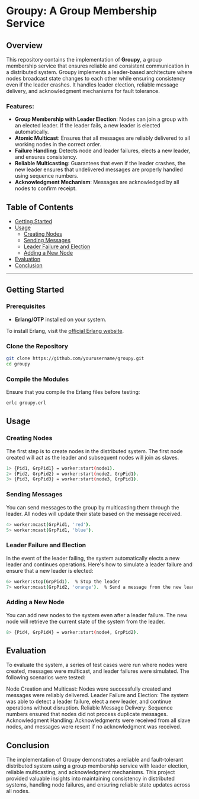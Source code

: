 # Groupy: A Group Membership Service


## Overview

This repository contains the implementation of **Groupy**, a group membership service that ensures reliable and consistent communication in a distributed system. Groupy implements a leader-based architecture where nodes broadcast state changes to each other while ensuring consistency even if the leader crashes. It handles leader election, reliable message delivery, and acknowledgment mechanisms for fault tolerance.

### Features:
- **Group Membership with Leader Election**: Nodes can join a group with an elected leader. If the leader fails, a new leader is elected automatically.
- **Atomic Multicast**: Ensures that all messages are reliably delivered to all working nodes in the correct order.
- **Failure Handling**: Detects node and leader failures, elects a new leader, and ensures consistency.
- **Reliable Multicasting**: Guarantees that even if the leader crashes, the new leader ensures that undelivered messages are properly handled using sequence numbers.
- **Acknowledgment Mechanism**: Messages are acknowledged by all nodes to confirm receipt.

## Table of Contents
- [Getting Started](#getting-started)
- [Usage](#usage)
  - [Creating Nodes](#creating-nodes)
  - [Sending Messages](#sending-messages)
  - [Leader Failure and Election](#leader-failure-and-election)
  - [Adding a New Node](#adding-a-new-node)
- [Evaluation](#evaluation)
- [Conclusion](#conclusion)

---

## Getting Started

### Prerequisites
- **Erlang/OTP** installed on your system.

To install Erlang, visit the [official Erlang website](https://www.erlang.org/downloads).

### Clone the Repository
```bash
git clone https://github.com/yourusername/groupy.git
cd groupy
```

### Compile the Modules
Ensure that you compile the Erlang files before testing:

```bash
erlc groupy.erl
```
## Usage
### Creating Nodes
The first step is to create nodes in the distributed system. The first node created will act as the leader and subsequent nodes will join as slaves.
```bash
1> {Pid1, GrpPid1} = worker:start(node1).
2> {Pid2, GrpPid2} = worker:start(node2, GrpPid1).
3> {Pid3, GrpPid3} = worker:start(node3, GrpPid1).
```
### Sending Messages
You can send messages to the group by multicasting them through the leader. All nodes will update their state based on the message received.
```bash
4> worker:mcast(GrpPid1, 'red').
5> worker:mcast(GrpPid1, 'blue').
```
### Leader Failure and Election
In the event of the leader failing, the system automatically elects a new leader and continues operations. Here's how to simulate a leader failure and ensure that a new leader is elected:
```bash
6> worker:stop(GrpPid1).  % Stop the leader
7> worker:mcast(GrpPid2, 'orange').  % Send a message from the new leader
```
### Adding a New Node
You can add new nodes to the system even after a leader failure. The new node will retrieve the current state of the system from the leader.
```bash
8> {Pid4, GrpPid4} = worker:start(node4, GrpPid2).
```
## Evaluation
To evaluate the system, a series of test cases were run where nodes were created, messages were multicast, and leader failures were simulated. The following scenarios were tested:

Node Creation and Multicast: Nodes were successfully created and messages were reliably delivered.
Leader Failure and Election: The system was able to detect a leader failure, elect a new leader, and continue operations without disruption.
Reliable Message Delivery: Sequence numbers ensured that nodes did not process duplicate messages.
Acknowledgment Handling: Acknowledgments were received from all slave nodes, and messages were resent if no acknowledgment was received.

## Conclusion
The implementation of Groupy demonstrates a reliable and fault-tolerant distributed system using a group membership service with leader election, reliable multicasting, and acknowledgment mechanisms. This project provided valuable insights into maintaining consistency in distributed systems, handling node failures, and ensuring reliable state updates across all nodes.
